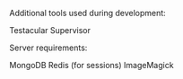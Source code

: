 
Additional tools used during development:

Testacular 
Supervisor

Server requirements:

MongoDB
Redis (for sessions)
ImageMagick 